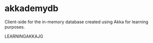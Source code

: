 # akkademydb
Client-side for the in-memory database created using Akka for learning purposes.

LEARNINGAKKAJG
